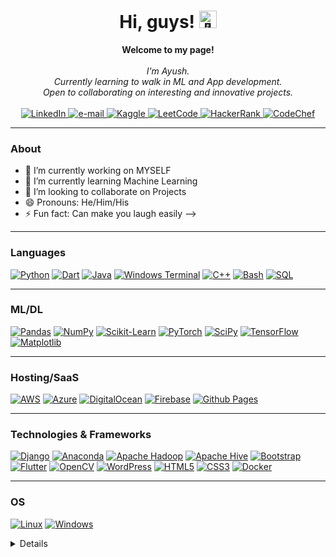 <h1 align="center">Hi, guys! <img src="https://github.com/wervlad/wervlad/assets/24524555/766d336d-b87d-44ba-807c-c51de2bc6b4d" width="28px" alt="👋"></h1>

<p align="center">
    <b>Welcome to my page!</b><br><br>
    <i>
        I'm Ayush.<br>
        Currently learning to walk in ML and App development.<br>
        Open to collaborating on interesting and innovative projects.<br>
    </i><br>
    <a href="https://www.linkedin.com/in/ayushb5/">
        <img src="https://img.shields.io/badge/linkedin-%230077B5.svg?style=for-the-badge&logo=linkedin&logoColor=white" alt="LinkedIn">
    </a>
    <a href="mailto:ayushbh0612@gmail,com">
        <img src="https://img.shields.io/badge/Gmail-D14836?style=for-the-badge&logo=gmail&logoColor=white" alt="e-mail">
    </a>
    <a href="https://www.kaggle.com/ayushbh0612/">
        <img src="https://img.shields.io/badge/Kaggle-035a7d?style=for-the-badge&logo=kaggle&logoColor=white" alt="Kaggle">
    <a href="https://leetcode.com/ayushbh0612/">
        <img src="https://img.shields.io/badge/LeetCode-000000?style=for-the-badge&logo=LeetCode&logoColor=#d16c06" alt="LeetCode">
    </a>
    <a href="https://www.hackerrank.com/ayushbh0612?hr_r=1/">
        <img src="https://img.shields.io/badge/-Hackerrank-2EC866?style=for-the-badge&logo=HackerRank&logoColor=white" alt="HackerRank">
    </a>
    <a href="https://www.codechef.com/users/ayushb_05">
        <img src="https://img.shields.io/badge/CodeChef-%23964B00.svg?style=for-the-badge&logo=CodeChef&logoColor=white" alt="CodeChef">
    </a>
</p>

---
### About
- 🔭 I’m currently working on MYSELF
- 🌱 I’m currently learning Machine Learning
- 👯 I’m looking to collaborate on Projects 
- 😄 Pronouns: He/Him/His
- ⚡ Fun fact: Can make you laugh easily
-->

---

### Languages
[![Python](https://img.shields.io/badge/python-black?style=for-the-badge&logo=python)](https://github.com/AyushB21)
[![Dart](https://img.shields.io/badge/dart-%230175C2.svg?style=for-the-badge&logo=dart&logoColor=white)](https://github.com/AyushB21)
[![Java](https://img.shields.io/badge/java-black?style=for-the-badge&logo=openjdk)](https://github.com/AyushB21)
[![Windows Terminal](https://img.shields.io/badge/Windows%20Terminal-%234D4D4D.svg?style=for-the-badge&logo=windows-terminal&logoColor=white)](https://github.com/AyushB21)
[![C++](https://img.shields.io/badge/c++-black?style=for-the-badge&logo=cplusplus)](https://github.com/AyushB21)
[![Bash](https://img.shields.io/badge/bash-black?style=for-the-badge&logo=gnu-bash&logoColor=white)](https://github.com/AyushB21)
[![SQL](https://img.shields.io/badge/sql-black?style=for-the-badge&logo=mysql)](https://github.com/AyushB21)

---

### ML/DL
[![Pandas](https://img.shields.io/badge/pandas-black?style=for-the-badge&logo=pandas)](https://github.com/AyushB21)
[![NumPy](https://img.shields.io/badge/numpy-black?style=for-the-badge&logo=numpy)](https://github.com/AyushB21)
[![Scikit-Learn](https://img.shields.io/badge/scikit--learn-black?style=for-the-badge&logo=scikit-learn)](https://github.com/AyushB21)
[![PyTorch](https://img.shields.io/badge/PyTorch-black?style=for-the-badge&logo=PyTorch)](https://github.com/AyushB21)
[![SciPy](https://img.shields.io/badge/SciPy-black?style=for-the-badge&logo=scipy)](https://github.com/AyushB21)
[![TensorFlow](https://img.shields.io/badge/TensorFlow-%23FF6F00.svg?style=for-the-badge&logo=TensorFlow&logoColor=white)](https://github.com/AyushB21)
[![Matplotlib](https://img.shields.io/badge/Matplotlib-%23ffffff.svg?style=for-the-badge&logo=Matplotlib&logoColor=black)](https://github.com/AyushB21)

---

### Hosting/SaaS
[![AWS](https://img.shields.io/badge/AWS-%23FF9900.svg?style=for-the-badge&logo=amazon-aws&logoColor=white)](https://github.com/AyushB21)
[![Azure](https://img.shields.io/badge/azure-%230072C6.svg?style=for-the-badge&logo=microsoftazure&logoColor=white)](https://github.com/AyushB21)
[![DigitalOcean](https://img.shields.io/badge/DigitalOcean-%230167ff.svg?style=for-the-badge&logo=digitalOcean&logoColor=white)](https://github.com/AyushB21)
[![Firebase](https://img.shields.io/badge/firebase-%23039BE5.svg?style=for-the-badge&logo=firebase)](https://github.com/AyushB21)
[![Github Pages](https://img.shields.io/badge/github%20pages-121013?style=for-the-badge&logo=github&logoColor=white)](https://github.com/AyushB21)

---

### Technologies & Frameworks
[![Django](https://img.shields.io/badge/django-black?style=for-the-badge&logo=django)](https://github.com/AyushB21)
[![Anaconda](https://img.shields.io/badge/Anaconda-%2344A833.svg?style=for-the-badge&logo=anaconda&logoColor=white)](https://github.com/AyushB21)
[![Apache Hadoop](https://img.shields.io/badge/Apache%20Hadoop-66CCFF?style=for-the-badge&logo=apachehadoop&logoColor=black)](https://github.com/AyushB21)
[![Apache Hive](https://img.shields.io/badge/Apache%20Hive-FDEE21?style=for-the-badge&logo=apachehive&logoColor=black)](https://github.com/AyushB21)
[![Bootstrap](https://img.shields.io/badge/bootstrap-%238511FA.svg?style=for-the-badge&logo=bootstrap&logoColor=white)](https://github.com/AyushB21)
[![Flutter](https://img.shields.io/badge/Flutter-%2302569B.svg?style=for-the-badge&logo=Flutter&logoColor=white)](https://github.com/AyushB21)
[![OpenCV](https://img.shields.io/badge/opencv-%23white.svg?style=for-the-badge&logo=opencv&logoColor=white)](https://github.com/AyushB21)
[![WordPress](https://img.shields.io/badge/WordPress-%23117AC9.svg?style=for-the-badge&logo=WordPress&logoColor=white)](https://github.com/AyushB21)
[![HTML5](https://img.shields.io/badge/html5-black?style=for-the-badge&logo=html5)](https://github.com/AyushB21)
[![CSS3](https://img.shields.io/badge/css3-black?style=for-the-badge&logo=css3)](https://github.com/AyushB21)
[![Docker](https://img.shields.io/badge/docker-black?style=for-the-badge&logo=docker)](https://github.com/AyushB21)

---

### OS
[![Linux](https://img.shields.io/badge/linux-black?style=for-the-badge&logo=Linux)](https://github.com/AyushB21)
[![Windows](https://img.shields.io/badge/Windows-black?style=for-the-badge&logo=Windows)](https://github.com/AyushB21)



<details>

<p align="center">
  <img src="https://github-readme-stats.vercel.app/api?username=AyushB21&show_icons=true&theme=algolia&hide_border=true&hide=issues" alt="GitHub Stats" />
</p>

<p align="center">
  <img src="https://github-readme-streak-stats.herokuapp.com/?user=AyushB21&theme=algolia&hide_border=true" alt="GitHub Streak" />
</p>

<p align="center">
  <a href="https://github.com/AyushB21?tab=stars&sort=stargazers">
    <img alt="total stars" title="Total stars on GitHub" src="https://custom-icon-badges.demolab.com/badge/dynamic/json?logo=star&color=55960c&labelColor=488207&label=Stars&style=for-the-badge&query=%24.stars&url=https://api.github-star-counter.workers.dev/user/AyushB21"/></a>
<a href="https://github.com/AyushB21?tab=followers">
    <img alt="followers" title="Follow me on Github" src="https://custom-icon-badges.herokuapp.com/github/followers/AyushB21?color=23960c&labelColor=188207&style=for-the-badge&logo=person-add&label=Followers&logoColor=white"/></a>

<p align="center">
  <img src="https://github-readme-stats.vercel.app/api/top-langs/?username=AyushB21&layout=compact&langs_count=8&theme=algolia&hide_border=true" alt="Top Languages" />
</p>
<div align="center">
<img src="https://github-profile-trophy.vercel.app/?username=AyushB21&theme=matrix&no-bg=true&no-frame=true&row=1&column=4&title=MultiLanguage,Commits,Followers,PullRequest">
 </div>

<p align="center">
<img src="https://komarev.com/ghpvc/?username=AyushB21&color=0E9C47&style=for-the-badge">


